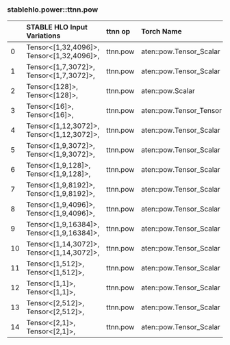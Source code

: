 
### stablehlo.power::ttnn.pow


||STABLE HLO Input Variations|ttnn op|Torch Name|Status|
| :--- | :--- | :--- | :--- | :--- |
|0|Tensor<[1,32,4096]>,<br>Tensor<[1,32,4096]>,<br>|ttnn.pow|aten::pow.Tensor_Scalar|4|
|1|Tensor<[1,7,3072]>,<br>Tensor<[1,7,3072]>,<br>|ttnn.pow|aten::pow.Tensor_Scalar|4|
|2|Tensor<[128]>,<br>Tensor<[128]>,<br>|ttnn.pow|aten::pow.Scalar|4|
|3|Tensor<[16]>,<br>Tensor<[16]>,<br>|ttnn.pow|aten::pow.Tensor_Tensor|4|
|4|Tensor<[1,12,3072]>,<br>Tensor<[1,12,3072]>,<br>|ttnn.pow|aten::pow.Tensor_Scalar|4|
|5|Tensor<[1,9,3072]>,<br>Tensor<[1,9,3072]>,<br>|ttnn.pow|aten::pow.Tensor_Scalar|4|
|6|Tensor<[1,9,128]>,<br>Tensor<[1,9,128]>,<br>|ttnn.pow|aten::pow.Tensor_Scalar|4|
|7|Tensor<[1,9,8192]>,<br>Tensor<[1,9,8192]>,<br>|ttnn.pow|aten::pow.Tensor_Scalar|4|
|8|Tensor<[1,9,4096]>,<br>Tensor<[1,9,4096]>,<br>|ttnn.pow|aten::pow.Tensor_Scalar|4|
|9|Tensor<[1,9,16384]>,<br>Tensor<[1,9,16384]>,<br>|ttnn.pow|aten::pow.Tensor_Scalar|4|
|10|Tensor<[1,14,3072]>,<br>Tensor<[1,14,3072]>,<br>|ttnn.pow|aten::pow.Tensor_Scalar|4|
|11|Tensor<[1,512]>,<br>Tensor<[1,512]>,<br>|ttnn.pow|aten::pow.Tensor_Scalar|4|
|12|Tensor<[1,1]>,<br>Tensor<[1,1]>,<br>|ttnn.pow|aten::pow.Tensor_Scalar|4|
|13|Tensor<[2,512]>,<br>Tensor<[2,512]>,<br>|ttnn.pow|aten::pow.Tensor_Scalar|4|
|14|Tensor<[2,1]>,<br>Tensor<[2,1]>,<br>|ttnn.pow|aten::pow.Tensor_Scalar|4|

